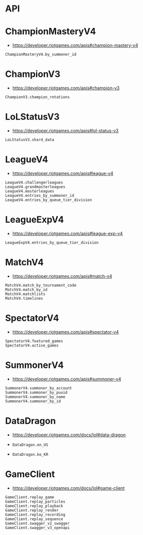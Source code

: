 # API

# ChampionMasteryV4

* <https://developer.riotgames.com/apis#champion-mastery-v4>

```@docs
ChampionMasteryV4.by_summoner_id
```

# ChampionV3

* <https://developer.riotgames.com/apis#champion-v3>

```@docs
ChampionV3.champion_rotations
```

# LoLStatusV3

* <https://developer.riotgames.com/apis#lol-status-v3>

```@docs
LoLStatusV3.shard_data
```

# LeagueV4

* <https://developer.riotgames.com/apis#league-v4>

```@docs
LeagueV4.challengerleagues
LeagueV4.grandmasterleagues
LeagueV4.masterleagues
LeagueV4.entries_by_summoner_id
LeagueV4.entries_by_queue_tier_division
```

# LeagueExpV4

* <https://developer.riotgames.com/apis#league-exp-v4>

```@docs
LeagueExpV4.entries_by_queue_tier_division
```

# MatchV4

* <https://developer.riotgames.com/apis#match-v4>

```@docs
MatchV4.match_by_tournament_code
MatchV4.match_by_id
MatchV4.matchlists
MatchV4.timelines
```

# SpectatorV4

* <https://developer.riotgames.com/apis#spectator-v4>

```@docs
SpectatorV4.featured_games
SpectatorV4.active_games
```

# SummonerV4

* <https://developer.riotgames.com/apis#summoner-v4>

```@docs
SummonerV4.summoner_by_account
SummonerV4.summoner_by_puuid
SummonerV4.summoner_by_name
SummonerV4.summoner_by_id
```

# DataDragon

* <https://developer.riotgames.com/docs/lol#data-dragon>

* `DataDragon.en_US`
* `DataDragon.ko_KR`

# GameClient

* <https://developer.riotgames.com/docs/lol#game-client>

```@docs
GameClient.replay_game
GameClient.replay_particles
GameClient.replay_playback
GameClient.replay_render
GameClient.replay_recording
GameClient.replay_sequence
GameClient.swagger_v2_swagger
GameClient.swagger_v3_openapi
```
